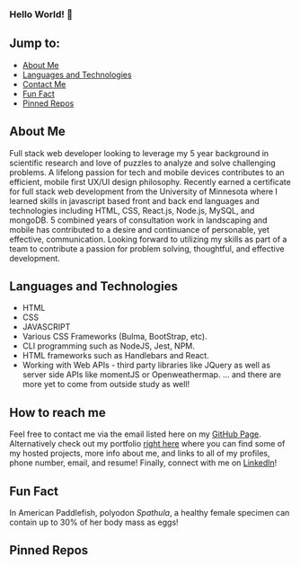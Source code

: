 ### Hello World! 👋

## Jump to:

- [About Me](#about-me)
- [Languages and Technologies](#languages-and-technologies)
- [Contact Me](#how-to-reach-me)
- [Fun Fact](#fun-fact)
- [Pinned Repos](#pinned-repos)

## About Me

Full stack web developer looking to leverage my 5 year background in scientific research and love of puzzles to analyze and solve challenging problems. A lifelong passion for tech and mobile devices contributes to an efficient, mobile first UX/UI design philosophy. Recently earned a certificate for full stack web development from the University of Minnesota where I learned skills in javascript based front and back end languages and technologies including HTML, CSS, React.js, Node.js, MySQL, and mongoDB. 5 combined years of consultation work in landscaping and mobile has contributed to a desire and continuance of personable, yet effective, communication. Looking forward to utilizing my skills as part of a team to contribute a passion for problem solving, thoughtful, and effective development.

## Languages and Technologies 

- HTML
- CSS
- JAVASCRIPT
- Various CSS Frameworks (Bulma, BootStrap, etc).
- CLI programming such as NodeJS, Jest, NPM.
- HTML frameworks such as Handlebars and React.
- Working with Web APIs - third party libraries like JQuery as well as server side APIs like momentJS or Openweathermap.
... and there are more yet to come from outside study as well!

## How to reach me

Feel free to contact me via the email listed here on my [GitHub Page](https://github.com/StuMartin22).
Alternatively check out my portfolio [right here](https://stumartin22.github.io/Portfolio/) where you can find some of my hosted projects, more info about me, and links to all of my profiles, phone number, email, and resume!
Finally, connect with me on [LinkedIn](https://pages.github.com/)!

## Fun Fact

In American Paddlefish, polyodon _Spathula_, a healthy female specimen can contain up to 30% of her body mass as eggs! 


## Pinned Repos
